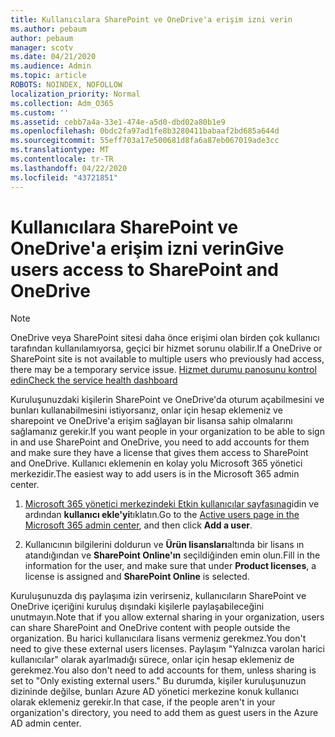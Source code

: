 ```yaml
---
title: Kullanıcılara SharePoint ve OneDrive'a erişim izni verin
ms.author: pebaum
author: pebaum
manager: scotv
ms.date: 04/21/2020
ms.audience: Admin
ms.topic: article
ROBOTS: NOINDEX, NOFOLLOW
localization_priority: Normal
ms.collection: Adm_O365
ms.custom: ''
ms.assetid: cebb7a4a-33e1-474e-a5d0-dbd02a80b1e9
ms.openlocfilehash: 0bdc2fa97ad1fe8b3280411babaaf2bd685a644d
ms.sourcegitcommit: 55eff703a17e500681d8fa6a87eb067019ade3cc
ms.translationtype: MT
ms.contentlocale: tr-TR
ms.lasthandoff: 04/22/2020
ms.locfileid: "43721851"
---
```

# <a name="give-users-access-to-sharepoint-and-onedrive"></a><span data-ttu-id="1c9f0-102">Kullanıcılara SharePoint ve OneDrive'a erişim izni verin</span><span class="sxs-lookup"><span data-stu-id="1c9f0-102">Give users access to SharePoint and OneDrive</span></span>

> [!NOTE]
> <span data-ttu-id="1c9f0-103">OneDrive veya SharePoint sitesi daha önce erişimi olan birden çok kullanıcı tarafından kullanılamıyorsa, geçici bir hizmet sorunu olabilir.</span><span class="sxs-lookup"><span data-stu-id="1c9f0-103">If a OneDrive or SharePoint site is not available to multiple users who previously had access, there may be a temporary service issue.</span></span> [<span data-ttu-id="1c9f0-104">Hizmet durumu panosunu kontrol edin</span><span class="sxs-lookup"><span data-stu-id="1c9f0-104">Check the service health dashboard</span></span>](https://portal.office.com/adminportal/home#/servicehealth)
  
<span data-ttu-id="1c9f0-105">Kuruluşunuzdaki kişilerin SharePoint ve OneDrive'da oturum açabilmesini ve bunları kullanabilmesini istiyorsanız, onlar için hesap eklemeniz ve sharepoint ve OneDrive'a erişim sağlayan bir lisansa sahip olmalarını sağlamanız gerekir.</span><span class="sxs-lookup"><span data-stu-id="1c9f0-105">If you want people in your organization to be able to sign in and use SharePoint and OneDrive, you need to add accounts for them and make sure they have a license that gives them access to SharePoint and OneDrive.</span></span> <span data-ttu-id="1c9f0-106">Kullanıcı eklemenin en kolay yolu Microsoft 365 yönetici merkezidir.</span><span class="sxs-lookup"><span data-stu-id="1c9f0-106">The easiest way to add users is in the Microsoft 365 admin center.</span></span>
  
1. <span data-ttu-id="1c9f0-107">[Microsoft 365 yönetici merkezindeki Etkin kullanıcılar sayfasına](https://portal.office.com/adminportal/home#/users)gidin ve ardından **kullanıcı ekle'yi**tıklatın.</span><span class="sxs-lookup"><span data-stu-id="1c9f0-107">Go to the [Active users page in the Microsoft 365 admin center](https://portal.office.com/adminportal/home#/users), and then click **Add a user**.</span></span>
    
2. <span data-ttu-id="1c9f0-108">Kullanıcının bilgilerini doldurun ve **Ürün lisansları**altında bir lisans ın atandığından ve **SharePoint Online'ın** seçildiğinden emin olun.</span><span class="sxs-lookup"><span data-stu-id="1c9f0-108">Fill in the information for the user, and make sure that under **Product licenses**, a license is assigned and **SharePoint Online** is selected.</span></span> 
    
<span data-ttu-id="1c9f0-109">Kuruluşunuzda dış paylaşıma izin verirseniz, kullanıcıların SharePoint ve OneDrive içeriğini kuruluş dışındaki kişilerle paylaşabileceğini unutmayın.</span><span class="sxs-lookup"><span data-stu-id="1c9f0-109">Note that if you allow external sharing in your organization, users can share SharePoint and OneDrive content with people outside the organization.</span></span> <span data-ttu-id="1c9f0-110">Bu harici kullanıcılara lisans vermeniz gerekmez.</span><span class="sxs-lookup"><span data-stu-id="1c9f0-110">You don't need to give these external users licenses.</span></span> <span data-ttu-id="1c9f0-111">Paylaşım "Yalnızca varolan harici kullanıcılar" olarak ayarlmadığı sürece, onlar için hesap eklemeniz de gerekmez.</span><span class="sxs-lookup"><span data-stu-id="1c9f0-111">You also don't need to add accounts for them, unless sharing is set to "Only existing external users."</span></span> <span data-ttu-id="1c9f0-112">Bu durumda, kişiler kuruluşunuzun dizininde değilse, bunları Azure AD yönetici merkezine konuk kullanıcı olarak eklemeniz gerekir.</span><span class="sxs-lookup"><span data-stu-id="1c9f0-112">In that case, if the people aren't in your organization's directory, you need to add them as guest users in the Azure AD admin center.</span></span>
  

